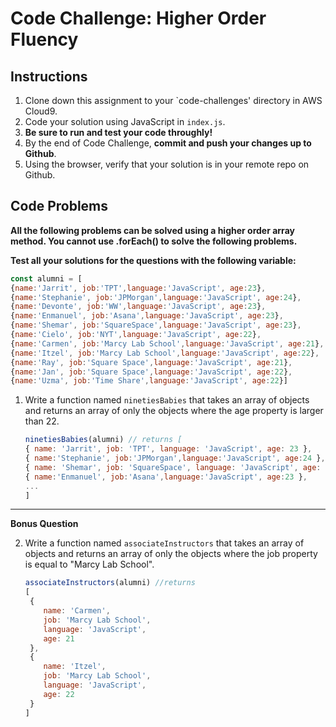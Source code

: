 # Code Challenge: Higher Order Fluency

## Instructions

1. Clone down this assignment to your `code-challenges' directory in AWS Cloud9.  
2. Code your solution using JavaScript in `index.js`. 
3. **Be sure to run and test your code throughly!**
4. By the end of Code Challenge, **commit and push your changes up to Github**.
5. Using the browser, verify that your solution is in your remote repo on Github.

## Code Problems

**All the following problems can be solved using a higher order array method. You cannot use .forEach() to solve the following problems.** 

**Test all your solutions for the questions with the following variable:** 

```jsx
const alumni = [
{name:'Jarrit', job:'TPT',language:'JavaScript', age:23}, 
{name:'Stephanie', job:'JPMorgan',language:'JavaScript', age:24}, 
{name:'Devonte', job:'WW',language:'JavaScript', age:23}, 
{name:'Enmanuel', job:'Asana',language:'JavaScript', age:23},
{name:'Shemar', job:'SquareSpace',language:'JavaScript', age:23},
{name:'Cielo', job:'NYT',language:'JavaScript', age:22},
{name:'Carmen', job:'Marcy Lab School',language:'JavaScript', age:21},
{name:'Itzel', job:'Marcy Lab School',language:'JavaScript', age:22},
{name:'Ray', job:'Square Space',language:'JavaScript', age:21},
{name:'Jan', job:'Square Space',language:'JavaScript', age:22},
{name:'Uzma', job:'Time Share',language:'JavaScript', age:22}]
```


1. Write a function named `ninetiesBabies` that takes an array of objects and returns an array of only the objects where the age property is larger than 22.
    
    ```jsx
    ninetiesBabies(alumni) // returns [
    { name: 'Jarrit', job: 'TPT', language: 'JavaScript', age: 23 },
    { name:'Stephanie', job:'JPMorgan',language:'JavaScript', age:24 },
    { name: 'Shemar', job: 'SquareSpace', language: 'JavaScript', age: 23 },
    { name:'Enmanuel', job:'Asana',language:'JavaScript', age:23 },
    ...
    ]
    ```
---
**Bonus Question**

2. Write a function named `associateInstructors` that takes an array of objects and returns an array of only the objects where the job property is equal to "Marcy Lab School". 
    
    ```jsx
    associateInstructors(alumni) //returns
    [
     {
        name: 'Carmen',
        job: 'Marcy Lab School',
        language: 'JavaScript',
        age: 21
     },
     {
        name: 'Itzel',
        job: 'Marcy Lab School',
        language: 'JavaScript',
        age: 22
     }
    ]
    ```
